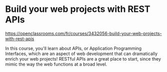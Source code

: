 # Build your web projects with REST APIs

https://openclassrooms.com/fr/courses/3432056-build-your-web-projects-with-rest-apis

In this course, you'll learn about APIs, or Application Programming Interfaces, which are an aspect of web development that can dramatically enrich your web projects! RESTful APIs are a great place to start, since they mimic the way the web functions at a broad level.